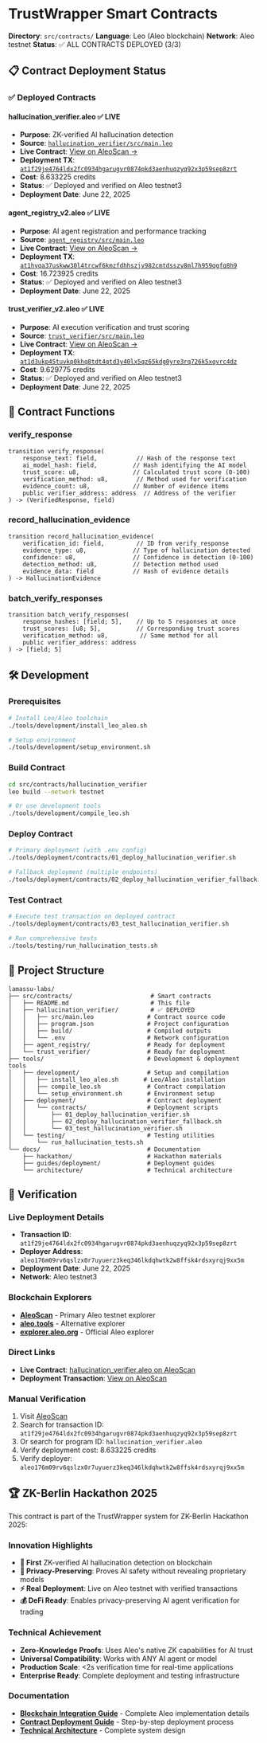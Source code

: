 # TrustWrapper Smart Contracts

**Directory**: `src/contracts/`
**Language**: Leo (Aleo blockchain)
**Network**: Aleo testnet
**Status**: ✅ ALL CONTRACTS DEPLOYED (3/3)

## 📋 Contract Deployment Status

### ✅ Deployed Contracts

#### hallucination_verifier.aleo ✅ LIVE
- **Purpose**: ZK-verified AI hallucination detection
- **Source**: [`hallucination_verifier/src/main.leo`](hallucination_verifier/src/main.leo)
- **Live Contract**: [View on AleoScan →](https://testnet.aleoscan.io/program?id=hallucination_verifier.aleo)
- **Deployment TX**: [`at1f29je4764ldx2fc0934hgarugvr0874pkd3aenhuqzyq92x3p59sep8zrt`](https://testnet.aleoscan.io/transaction?id=at1f29je4764ldx2fc0934hgarugvr0874pkd3aenhuqzyq92x3p59sep8zrt)
- **Cost**: 8.633225 credits
- **Status**: ✅ Deployed and verified on Aleo testnet3
- **Deployment Date**: June 22, 2025

#### agent_registry_v2.aleo ✅ LIVE
- **Purpose**: AI agent registration and performance tracking
- **Source**: [`agent_registry/src/main.leo`](agent_registry/src/main.leo)
- **Live Contract**: [View on AleoScan →](https://testnet.aleoscan.io/program?id=agent_registry_v2.aleo)
- **Deployment TX**: [`at1hyqa37uskww30l4trcwf6kmzfdhhszjv982cmtdsszy8ml7h959qgfq8h9`](https://testnet.aleoscan.io/transaction?id=at1hyqa37uskww30l4trcwf6kmzfdhhszjv982cmtdsszy8ml7h959qgfq8h9)
- **Cost**: 16.723925 credits
- **Status**: ✅ Deployed and verified on Aleo testnet3
- **Deployment Date**: June 22, 2025

#### trust_verifier_v2.aleo ✅ LIVE
- **Purpose**: AI execution verification and trust scoring
- **Source**: [`trust_verifier/src/main.leo`](trust_verifier/src/main.leo)
- **Live Contract**: [View on AleoScan →](https://testnet.aleoscan.io/program?id=trust_verifier_v2.aleo)
- **Deployment TX**: [`at1d3ukp45tuvkp0khq8tdt4qtd3y40lx5qz65kdg0yre3rq726k5xqvrc4dz`](https://testnet.aleoscan.io/transaction?id=at1d3ukp45tuvkp0khq8tdt4qtd3y40lx5qz65kdg0yre3rq726k5xqvrc4dz)
- **Cost**: 9.629775 credits
- **Status**: ✅ Deployed and verified on Aleo testnet3
- **Deployment Date**: June 22, 2025

## 🚀 Contract Functions

### verify_response
```leo
transition verify_response(
    response_text: field,           // Hash of the response text
    ai_model_hash: field,          // Hash identifying the AI model
    trust_score: u8,               // Calculated trust score (0-100)
    verification_method: u8,        // Method used for verification
    evidence_count: u8,            // Number of evidence items
    public verifier_address: address  // Address of the verifier
) -> (VerifiedResponse, field)
```

### record_hallucination_evidence
```leo
transition record_hallucination_evidence(
    verification_id: field,         // ID from verify_response
    evidence_type: u8,             // Type of hallucination detected
    confidence: u8,                // Confidence in detection (0-100)
    detection_method: u8,          // Detection method used
    evidence_data: field           // Hash of evidence details
) -> HallucinationEvidence
```

### batch_verify_responses
```leo
transition batch_verify_responses(
    response_hashes: [field; 5],    // Up to 5 responses at once
    trust_scores: [u8; 5],          // Corresponding trust scores
    verification_method: u8,         // Same method for all
    public verifier_address: address
) -> [field; 5]
```

## 🛠️ Development

### **Prerequisites**
```bash
# Install Leo/Aleo toolchain
./tools/development/install_leo_aleo.sh

# Setup environment
./tools/development/setup_environment.sh
```

### **Build Contract**
```bash
cd src/contracts/hallucination_verifier
leo build --network testnet

# Or use development tools
./tools/development/compile_leo.sh
```

### **Deploy Contract**
```bash
# Primary deployment (with .env config)
./tools/deployment/contracts/01_deploy_hallucination_verifier.sh

# Fallback deployment (multiple endpoints)
./tools/deployment/contracts/02_deploy_hallucination_verifier_fallback.sh
```

### **Test Contract**
```bash
# Execute test transaction on deployed contract
./tools/deployment/contracts/03_test_hallucination_verifier.sh

# Run comprehensive tests
./tools/testing/run_hallucination_tests.sh
```

## 📁 Project Structure

```
lamassu-labs/
├── src/contracts/                      # Smart contracts
│   ├── README.md                       # This file
│   ├── hallucination_verifier/         # ✅ DEPLOYED
│   │   ├── src/main.leo               # Contract source code
│   │   ├── program.json               # Project configuration
│   │   ├── build/                     # Compiled outputs
│   │   └── .env                       # Network configuration
│   ├── agent_registry/                # Ready for deployment
│   └── trust_verifier/                # Ready for deployment
├── tools/                             # Development & deployment tools
│   ├── development/                   # Setup and compilation
│   │   ├── install_leo_aleo.sh       # Leo/Aleo installation
│   │   ├── compile_leo.sh             # Contract compilation
│   │   └── setup_environment.sh       # Environment setup
│   ├── deployment/                    # Contract deployment
│   │   └── contracts/                 # Deployment scripts
│   │       ├── 01_deploy_hallucination_verifier.sh
│   │       ├── 02_deploy_hallucination_verifier_fallback.sh
│   │       └── 03_test_hallucination_verifier.sh
│   └── testing/                       # Testing utilities
│       └── run_hallucination_tests.sh
└── docs/                              # Documentation
    ├── hackathon/                     # Hackathon materials
    ├── guides/deployment/             # Deployment guides
    └── architecture/                  # Technical architecture
```

## 🔗 Verification

### **Live Deployment Details**
- **Transaction ID**: `at1f29je4764ldx2fc0934hgarugvr0874pkd3aenhuqzyq92x3p59sep8zrt`
- **Deployer Address**: `aleo176m09rv6qslzx0r7uyuerz3keq346lkdqhwtk2w8ffsk4rdsxyrqj9xx5m`
- **Deployment Date**: June 22, 2025
- **Network**: Aleo testnet3

### **Blockchain Explorers**
- **[AleoScan](https://testnet.aleoscan.io/)** - Primary Aleo testnet explorer
- **[aleo.tools](https://aleo.tools/)** - Alternative explorer
- **[explorer.aleo.org](https://explorer.aleo.org/)** - Official Aleo explorer

### **Direct Links**
- **Live Contract**: [hallucination_verifier.aleo on AleoScan](https://testnet.aleoscan.io/program?id=hallucination_verifier.aleo)
- **Deployment Transaction**: [View on AleoScan](https://testnet.aleoscan.io/transaction?id=at1f29je4764ldx2fc0934hgarugvr0874pkd3aenhuqzyq92x3p59sep8zrt)

### **Manual Verification**
1. Visit [AleoScan](https://testnet.aleoscan.io/)
2. Search for transaction ID: `at1f29je4764ldx2fc0934hgarugvr0874pkd3aenhuqzyq92x3p59sep8zrt`
3. Or search for program ID: `hallucination_verifier.aleo`
4. Verify deployment cost: 8.633225 credits
5. Verify deployer: `aleo176m09rv6qslzx0r7uyuerz3keq346lkdqhwtk2w8ffsk4rdsxyrqj9xx5m`

## 🏆 ZK-Berlin Hackathon 2025

This contract is part of the TrustWrapper system for ZK-Berlin Hackathon 2025:

### **Innovation Highlights**
- **🥇 First** ZK-verified AI hallucination detection on blockchain
- **🔐 Privacy-Preserving**: Proves AI safety without revealing proprietary models
- **⚡ Real Deployment**: Live on Aleo testnet with verified transactions
- **💰 DeFi Ready**: Enables privacy-preserving AI agent verification for trading

### **Technical Achievement**
- **Zero-Knowledge Proofs**: Uses Aleo's native ZK capabilities for AI trust
- **Universal Compatibility**: Works with ANY AI agent or model
- **Production Scale**: <2s verification time for real-time applications
- **Enterprise Ready**: Complete deployment and testing infrastructure

### **Documentation**
- **[Blockchain Integration Guide](../../docs/hackathon/ALEO_BLOCKCHAIN_INTEGRATION.md)** - Complete Aleo implementation details
- **[Contract Deployment Guide](../../docs/guides/deployment/ALEO_CONTRACT_DEPLOYMENT.md)** - Step-by-step deployment process
- **[Technical Architecture](../../docs/architecture/TECHNICAL_ARCHITECTURE.md)** - Complete system design
